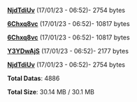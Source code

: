 [**NjdTdiUv**](/data/NjdTdiUv.txt) (17/01/23 - 06:52)- 2754 bytes

[**6Chxq8vc**](/data/6Chxq8vc.txt) (17/01/23 - 06:52)- 10817 bytes

[**6Chxq8vc**](/data/6Chxq8vc.txt) (17/01/23 - 06:52)- 10817 bytes

[**Y3YDwAjS**](/data/Y3YDwAjS.txt) (17/01/23 - 06:52)- 2177 bytes

[**NjdTdiUv**](/data/NjdTdiUv.txt) (17/01/23 - 06:52)- 2754 bytes

**Total Datas**: 4886

**Total Size**: 30.14 MB / 30.1 MB
